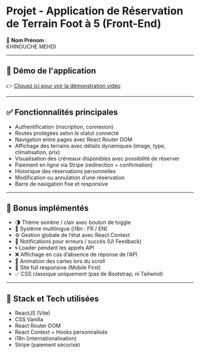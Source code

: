 # Projet - Application de Réservation de Terrain Foot à 5 (Front-End)

👤 **Nom Prénom** :  
KHINOUCHE MEHDI

---

## 🎥 Démo de l'application

👉 [Cliquez ici pour voir la démonstration vidéo](https://drive.google.com/file/d/1jz7tfGuiUvBgqd5uESf8xEDPZR2kd1Us/view?usp=drive_link)

---

## ✅ Fonctionnalités principales

- Authentification (inscription, connexion)
- Routes protégées selon le statut connecté
- Navigation entre pages avec React Router DOM
- Affichage des terrains avec détails dynamiques (image, type, climatisation, prix)
- Visualisation des créneaux disponibles avec possibilité de réserver
- Paiement en ligne via Stripe (redirection + confirmation)
- Historique des réservations personnelles
- Modification ou annulation d’une réservation
- Barre de navigation fixe et responsive

---

## 🎁 Bonus implémentés

- 🌗 Thème sombre / clair avec bouton de toggle
- 🔄 Système multilingue (i18n : FR / EN)
- ⚙️ Gestion globale de l’état avec React Context
- 🔔 Notifications pour erreurs / succès (UI Feedback)
- 🌀 Loader pendant les appels API
- ❌ Affichage en cas d’absence de réponse de l’API
- 🎨 Animation des cartes lors du scroll
- 📱 Site full responsive (Mobile First)
- ✅ CSS classique uniquement (pas de Bootstrap, ni Tailwind)

---

## 📁 Stack et Tech utilisées

- ReactJS (Vite)
- CSS Vanilla
- React Router DOM
- React Context + Hooks personnalisés
- i18n (internationalisation)
- Stripe (paiement sécurisé)
